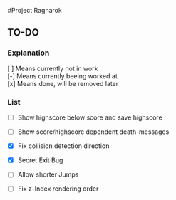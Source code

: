 #Project Ragnarok


## TO-DO

### Explanation
[ ] Means currently not in work  
[-] Means currently beeing worked at  
[x] Means done, will be removed later  

### List
- [ ] Show highscore below score and save highscore
- [ ] Show score/highscore dependent death-messages
- [x] Fix collision detection direction
- [x] Secret Exit Bug
- [ ] Allow shorter Jumps
- [ ] Fix z-Index rendering order

